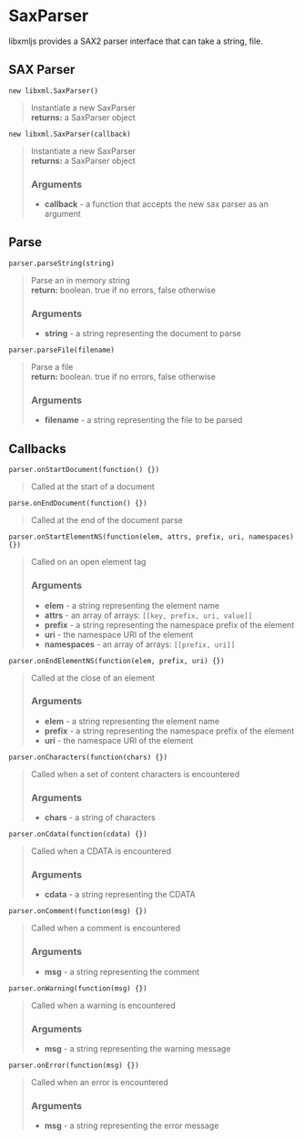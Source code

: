SaxParser
=========

libxmljs provides a SAX2 parser interface that can take a string, file.


SAX Parser
----------

`new libxml.SaxParser()`
> Instantiate a new SaxParser  
> **returns:** a SaxParser object

`new libxml.SaxParser(callback)`
> Instantiate a new SaxParser  
> **returns:** a SaxParser object
> ### Arguments  
> * **callback** - a function that accepts the new sax parser as an argument  

Parse
-----

`parser.parseString(string)`
> Parse an in memory string  
> **return:** boolean. true if no errors, false otherwise
> ### Arguments  
> * **string** - a string representing the document to parse  

`parser.parseFile(filename)`
> Parse a file  
> **return:** boolean. true if no errors, false otherwise
> ### Arguments  
> * **filename** - a string representing the file to be parsed  


Callbacks
---------

`parser.onStartDocument(function() {})`
> Called at the start of a document

`parse.onEndDocument(function() {})`
> Called at the end of the document parse

`parser.onStartElementNS(function(elem, attrs, prefix, uri, namespaces) {})`
> Called on an open element tag  
> ### Arguments  
> * **elem** - a string representing the element name  
> * **attrs** - an array of arrays: `[[key, prefix, uri, value]]`  
> * **prefix** - a string representing the namespace prefix of the element  
> * **uri** - the namespace URI of the element  
> * **namespaces** - an array of arrays: `[[prefix, uri]]`  

`parser.onEndElementNS(function(elem, prefix, uri) {})`
> Called at the close of an element  
> ### Arguments  
> * **elem** - a string representing the element name  
> * **prefix** - a string representing the namespace prefix of the element  
> * **uri** - the namespace URI of the element  

`parser.onCharacters(function(chars) {})`
> Called when a set of content characters is encountered  
> ### Arguments  
> * **chars** - a string of characters

`parser.onCdata(function(cdata) {})`
> Called when a CDATA is encountered  
> ### Arguments  
> * **cdata** - a string representing the CDATA  

`parser.onComment(function(msg) {})`
> Called when a comment is encountered  
> ### Arguments  
> * **msg** - a string representing the comment

`parser.onWarning(function(msg) {})`
> Called when a warning is encountered  
> ### Arguments  
> * **msg** - a string representing the warning message

`parser.onError(function(msg) {})`
> Called when an error is encountered  
> ### Arguments  
> * **msg** - a string representing the error message
